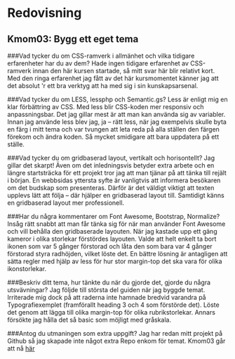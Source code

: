 Redovisning
====================================
 
Kmom03: Bygg ett eget tema
------------------------------------

###Vad tycker du om CSS-ramverk i allmänhet och vilka tidigare erfarenheter har du av dem?
Hade ingen tidigare erfarenhet av CSS-ramverk innan den här kursen startade, så mitt svar här blir relativt kort. Med den ringa erfarenhet jag fått av det här kursmomentet känner jag att det absolut 'r ett bra verktyg att ha med sig i sin kunskapsarsenal.

###Vad tycker du om LESS, lessphp och Semantic.gs?
Less är enligt mig en klar förbättring av CSS. Med less blir CSS-koden mer responsiv och anpassningsbar. Det jag gillar mest är att man kan använda sig av variabler. Innan jag använde less blev jag, ja – rätt less, när jag exempelvis skulle byta en färg i mitt tema och var tvungen att leta reda på alla ställen den färgen förekom och ändra koden. Så mycket smidigare att bara uppdatera på ett ställe. 

###Vad tycker du om gridbaserad layout, vertikalt och horisontellt?
Jag gillar det skarpt! Även om det inledningsvis betyder extra arbete och en längre startsträcka för ett projekt tror jag att man tjänar på att tänka till rejält i början. En webbsidas yttersta syfte är vanligtvis att informera besökaren om det budskap som presenteras. Därför är det väldigt viktigt att texten upplevs lätt att följa – där hjälper en gridbaserad layout till. Samtidigt känns en gridbaserad layout mer professionell. 

###Har du några kommentarer om Font Awesome, Bootstrap, Normalize?
Insåg rätt snabbt att man får tänka sig för när man använder Font Awesome och vill behålla den gridbaserade layouten. När jag kastade upp ett gäng kameror i olika storlekar förstördes layouten. Valde att helt enkelt ta bort ikonen som var 5 gånger förstorad och låta den som bara var 4 gånger förstorad styra radhöjden, vilket löste det. En bättre lösning är antagligen att sätta regler med hjälp av less för hur stor margin-top det ska vara för olika ikonstorlekar.

###Beskriv ditt tema, hur tänkte du när du gjorde det, gjorde du några utsvävningar?
Jag följde till största del guiden när jag byggde temat. Irriterade mig dock på att raderna inte hamnade bredvid varandra på Typografiexemplet (framförallt heading 3 och 4 som förstörde det). Löste det genom att lägga till olika margin-top för olika rubrikstorlekar. Annars försökte jag hålla det så basic som möjligt med gråskala.

###Antog du utmaningen som extra uppgift?
Jag har redan mitt projekt på Github så jag skapade inte något extra Repo enkom för temat. Kmom03 går att nå [här](https://github.com/klinkaren/PHPMVC/tree/master/kmom03)